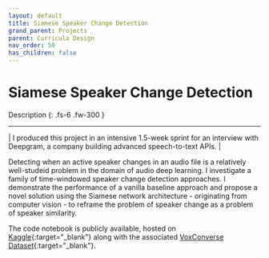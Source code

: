 ```yaml
---
layout: default
title: Siamese Speaker Change Detection
grand_parent: Projects
parent: Curricula Design
nav_order: 50
has_children: false
---
```


# Siamese Speaker Change Detection

Description
{: .fs-6 .fw-300 }

---

| I produced this project in an intensive 1.5-week sprint for an interview with Deepgram, a company building advanced speech-to-text APIs. |

Detecting when an active speaker changes in an audio file is a relatively well-studeid problem in the domain of audio deep learning. I investigate a family of time-windowed speaker change detection approaches. I demonstrate the performance of a vanilla baseline approach and propose a novel solution using the Siamese network architecture - originating from computer vision - to reframe the problem of speaker change as a problem of speaker similarity.

The code notebook is publicly available, hosted on [Kaggle](https://www.kaggle.com/washingtongold/identifying-speaker-change){:target="_blank"} along with the associated [VoxConverse Dataset](https://www.kaggle.com/washingtongold/voxconverse-dataset){:target="_blank"}.

<!-- <iframe src="https://www.kaggle.com/washingtongold/identifying-speaker-change" width="100%" height="600" style="border:1px solid black;"></iframe> -->
